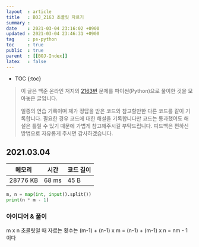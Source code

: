```yaml
---
layout  : article
title   : BOJ_2163 초콜릿 자르기
summary : 
date    : 2021-03-04 23:16:02 +0900
updated : 2021-03-04 23:46:31 +0900
tag     : ps-python
toc     : true
public  : true
parent  : [[BOJ-Index]]
latex   : false
---
```

* TOC
{:toc}

> 이 글은 백준 온라인 저지의 [2163번](https://www.acmicpc.net/problem/2163) 문제를 파이썬(Python)으로 풀이한 것을 모아놓은 글입니다.
>
> 일종의 연습 기록이며 제가 정답을 받은 코드와 참고할만한 다른 코드를 같이 기록합니다. 필요한 경우 코드에 대한 해설을 기록합니다만 코드는 통과했어도 해설은 틀릴 수 있기 때문에 가볍게 참고해주시길 부탁드립니다. 피드백은 편하신 방법으로 자유롭게 주시면 감사하겠습니다.

## 2021.03.04

| 메모리    | 시간  | 코드 길이 |
| --------- | ----- | --------- |
| 28776 KB  | 68 ms | 45 B      |

```python
m, n = map(int, input().split())
print(n * m - 1)
```

### 아이디어 & 풀이

m x n 초콜릿일 때 자르는 횟수는 (m-1) + (n-1) x m = (n-1) + (m-1) x n = nm - 1 이다
